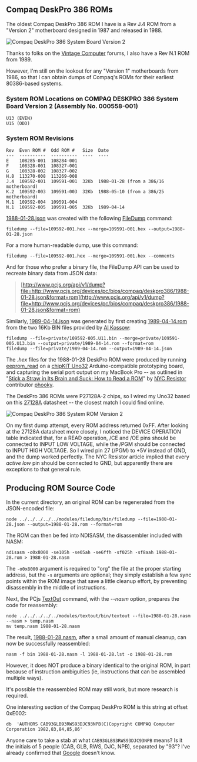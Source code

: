 Compaq DeskPro 386 ROMs
---
The oldest Compaq DeskPro 386 ROM I have is a Rev J.4 ROM from a "Version 2" motherboard designed
in 1987 and released in 1988.

![Compaq DeskPro 386 System Board Version 2](/pubs/pc/reference/compaq/static/images/Compaq_DeskPro_386-16_System_Board_V2-640.jpg "link:/pubs/pc/reference/compaq/static/images/Compaq_DeskPro_386-16_System_Board_V2.jpg")

Thanks to folks on the [Vintage Computer](http://www.vintage-computer.com/) forums, I also have a Rev N.1 ROM from 1989.

However, I'm still on the lookout for any "Version 1" motherboards from 1986, so that I can obtain dumps of Compaq's
ROMs for their earliest 80386-based systems.

### System ROM Locations on COMPAQ DESKPRO 386 System Board Version 2 (Assembly No. 000558-001)

	U13 (EVEN)
	U15 (ODD)

### System ROM Revisions

	Rev  Even ROM #  Odd ROM #   Size  Date
	---  ----------  ----------  ----  ----
	E    108285-001  108284-001
	F    108328-001  108327-001
	G    108328-002  108327-002
	H.8  113270-008  113269-008
	J.4  109592-001  109591-001  32Kb  1988-01-28 (from a 386/16 motherboard)
	K.2  109592-003  109591-003  32Kb  1988-05-10 (from a 386/25 motherboard)
	M.1  109592-004  109591-004
	N.1  109592-005  109591-005  32Kb  1989-04-14	

[1988-01-28.json]() was created with the following [FileDump](/modules/filedump/) command:

	filedump --file=109592-001.hex --merge=109591-001.hex --output=1988-01-28.json

For a more human-readable dump, use this command:

	filedump --file=109592-001.hex --merge=109591-001.hex --comments

And for those who prefer a binary file, the FileDump API can be used to recreate binary data from JSON data:

> [http://www.pcjs.org/api/v1/dump?file=http://www.pcjs.org/devices/pc/bios/compaq/deskpro386/1988-01-28.json&format=rom](http://www.pcjs.org/api/v1/dump?file=http://www.pcjs.org/devices/pc/bios/compaq/deskpro386/1988-01-28.json&format=rom)

Similarly, [1989-04-14.json]() was generated by first creating [1989-04-14.rom](http://www.pcjs.org/api/v1/dump?file=http://www.pcjs.org/devices/pc/bios/compaq/deskpro386/1989-04-14.json&format=rom)
from the two 16Kb BIN files provided by [Al Kossow](http://www.vintage-computer.com/vcforum/member.php?2256-Al-Kossow):

	filedump --file=private/109592-005.U11.bin --merge=private/109591-005.U13.bin --output=private/1989-04-14.rom --format=rom
	filedump --file=private/1989-04-14.rom --output=1989-04-14.json

The *.hex* files for the 1988-01-28 DeskPro ROM were produced by running [eeprom_read](http://github.com/phooky/PROM/blob/master/tools/eeprom_read/eeprom_read.pde)
on a [chipKIT Uno32](http://www.digilentinc.com/Products/Detail.cfm?NavPath=2,892,893&Prod=CHIPKIT-UNO32) Arduino-compatible
prototyping board, and capturing the serial port output on my MacBook Pro -- as outlined in
"[Stick a Straw in Its Brain and Suck: How to Read a ROM](http://www.nycresistor.com/2012/07/07/stick-a-straw-in-its-brain-and-suck-how-to-read-a-rom/)"
by [NYC Resistor](http://www.nycresistor.com/) contributor [phooky](http://www.nycresistor.com/author/phooky/).

The DeskPro 386 ROMs were P27128A-2 chips, so I wired my Uno32 based on this [27128A](/pubs/pc/datasheets/static/27128A.pdf)
datasheet -- the closest match I could find online.

![Compaq DeskPro 386 System ROM Version 2](/pubs/pc/reference/compaq/static/images/Compaq_DeskPro_386-16_System_ROM_V2_Breadboard-640.jpg "link:/pubs/pc/reference/compaq/static/images/Compaq_DeskPro_386-16_System_ROM_V2_Breadboard.jpg")

On my first dump attempt, every ROM address returned 0xFF.  After looking at the 27128A datasheet more closely, I noticed
the DEVICE OPERATION table indicated that, for a READ operation, /CE and /OE pins should be connected to INPUT LOW VOLTAGE,
while the /PGM should be connected to INPUT HIGH VOLTAGE.  So I wired pin 27 (/PGM) to +5V instead of GND, and the dump
worked perfectly.  The NYC Resistor article implied that every *active low* pin should be connected to GND, but apparently
there are exceptions to that general rule.

Producing ROM Source Code
---
In the current directory, an original ROM can be regenerated from the JSON-encoded file:

	node ../../../../../modules/filedump/bin/filedump --file=1988-01-28.json --output=1988-01-28.rom --format=rom

The ROM can then be fed into NDISASM, the disassembler included with NASM:

	ndisasm -o0x8000 -se105h -se05ah -se6ffh -sf025h -sf8aah 1988-01-28.rom > 1988-01-28.nasm

The `-o0x8000` argument is required to "org" the file at the proper starting address, but the `-s` arguments
are optional; they simply establish a few sync points within the ROM image that save a little cleanup effort, by
preventing disassembly in the middle of instructions.

Next, the PCjs [TextOut](/modules/textout/lib/) command, with the *--nasm* option, prepares the code for reassembly:

	node ../../../../../modules/textout/bin/textout --file=1988-01-28.nasm --nasm > temp.nasm
	mv temp.nasm 1988-01-28.nasm

The result, [1988-01-28.nasm](1988-01-28.nasm), after a small amount of manual cleanup, can now be successfully reassembled:

	nasm -f bin 1988-01-28.nasm -l 1988-01-28.lst -o 1988-01-28.rom

However, it does NOT produce a binary identical to the original ROM, in part because of instruction ambiguities (ie,
instructions that can be assembled multiple ways). 

It's possible the reassembled ROM may still work, but more research is required.

One interesting section of the Compaq DeskPro ROM is this string at offset 0xE002:
 
	db	'AUTHORS CAB93GLB93RWS93DJC93NPB(C)Copyright COMPAQ Computer Corporation 1982,83,84,85,86'

Anyone care to take a stab at what `CAB93GLB93RWS93DJC93NPB` means?  Is it the initials of 5 people
(CAB, GLB, RWS, DJC, NPB), separated by "93"?  I've already confirmed that
[Google](https://www.google.com/?gws_rd=ssl#q=CAB93GLB93RWS93DJC93NPB) doesn't know.
